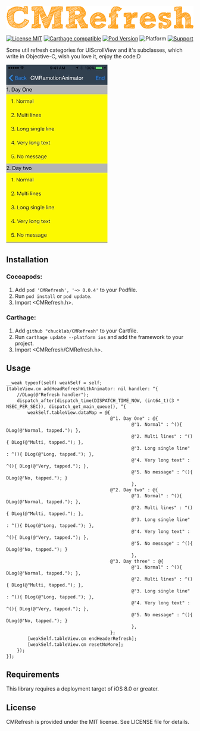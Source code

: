 <p align="left" >
  <img src="logo.png" alt="CMRefresh" title="CMRefresh" width = "700">
</p>

[![License MIT](https://img.shields.io/badge/license-MIT-green.svg?style=flat)](https://raw.githubusercontent.com/chucklab/CMRefresh/master/LICENSE)
[![Carthage compatible](https://img.shields.io/badge/Carthage-compatible-4BC51D.svg?style=flat)](https://github.com/Carthage/Carthage)
[![Pod Version](https://img.shields.io/cocoapods/v/CMRefresh.svg?style=flat)](https://cocoapods.org/pods/CMRefresh)
![Platform](https://img.shields.io/badge/platform-iOS-red.svg)
[![Support](https://img.shields.io/badge/support-iOS%208%2B%20-blue.svg?style=flat)](https://www.apple.com/nl/ios/)


Some util refresh categories for UIScrollView and it's subclasses, which write in Objective-C, wish you love it, enjoy the code:D

![CMRefreshDemo_1-w100](Screenshots/CMRefreshDemo_1.gif)

## Installation
### Cocoapods:

1. Add `pod 'CMRefresh', '~> 0.0.4'` to your Podfile.
2. Run `pod install` or `pod update`.
3. Import \<CMRefresh.h\>.

### Carthage:

1. Add `github "chucklab/CMRefresh"` to your Cartfile.
2. Run `carthage update --platform ios` and add the framework to your project.
3. Import \<CMRefresh/CMRefresh.h\>.

## Usage

```objc
__weak typeof(self) weakSelf = self;
[tableView.cm addHeadRefreshWithAnimator: nil handler: ^{
    //DLog(@"Refresh handler");
    dispatch_after(dispatch_time(DISPATCH_TIME_NOW, (int64_t)(3 * NSEC_PER_SEC)), dispatch_get_main_queue(), ^{
        weakSelf.tableView.dataMap = @{
                                       @"1. Day One" : @{
                                               @"1. Normal" : ^(){ DLog(@"Normal, tapped."); },
                                               @"2. Multi lines" : ^(){ DLog(@"Multi, tapped."); },
                                               @"3. Long single line" : ^(){ DLog(@"Long, tapped."); },
                                               @"4. Very long text" : ^(){ DLog(@"Very, tapped."); },
                                               @"5. No message" : ^(){ DLog(@"No, tapped."); }
                                               },
                                       @"2. Day two" : @{
                                               @"1. Normal" : ^(){ DLog(@"Normal, tapped."); },
                                               @"2. Multi lines" : ^(){ DLog(@"Multi, tapped."); },
                                               @"3. Long single line" : ^(){ DLog(@"Long, tapped."); },
                                               @"4. Very long text" : ^(){ DLog(@"Very, tapped."); },
                                               @"5. No message" : ^(){ DLog(@"No, tapped."); }
                                               },
                                       @"3. Day three" : @{
                                               @"1. Normal" : ^(){ DLog(@"Normal, tapped."); },
                                               @"2. Multi lines" : ^(){ DLog(@"Multi, tapped."); },
                                               @"3. Long single line" : ^(){ DLog(@"Long, tapped."); },
                                               @"4. Very long text" : ^(){ DLog(@"Very, tapped."); },
                                               @"5. No message" : ^(){ DLog(@"No, tapped."); }
                                               },
                                       };
        [weakSelf.tableView.cm endHeaderRefresh];
        [weakSelf.tableView.cm resetNoMore];
    });
}];
```

## Requirements
This library requires a deployment target of iOS 8.0 or greater.

## License
CMRefresh is provided under the MIT license. See LICENSE file for details.

